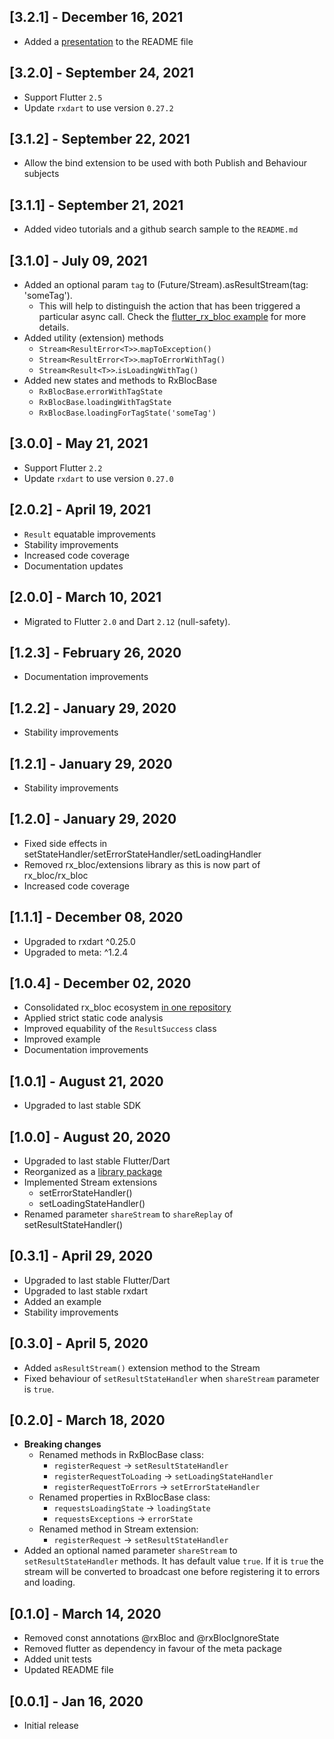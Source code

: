 ## [3.2.1] - December 16, 2021
* Added a [presentation](https://youtu.be/nVX4AzeuVu8) to the README file

## [3.2.0] - September 24, 2021
* Support Flutter `2.5`
* Update `rxdart` to use version `0.27.2`

## [3.1.2] - September 22, 2021
* Allow the bind extension to be used with both Publish and Behaviour subjects

## [3.1.1] - September 21, 2021
* Added video tutorials and a github search sample to the `README.md`

## [3.1.0] - July 09, 2021
* Added an optional param `tag` to (Future/Stream).asResultStream(tag: 'someTag'). 
  * This will help to distinguish the action that has been triggered a particular async call. Check the [flutter_rx_bloc example](https://pub.dev/packages/flutter_rx_bloc/example) for more details.
* Added utility (extension) methods
  * `Stream<ResultError<T>>`.`mapToException()`
  * `Stream<ResultError<T>>`.`mapToErrorWithTag()`
  * `Stream<Result<T>>`.`isLoadingWithTag()`
* Added new states and methods to RxBlocBase
    * `RxBlocBase`.`errorWithTagState` 
    * `RxBlocBase`.`loadingWithTagState`
    * `RxBlocBase`.`loadingForTagState('someTag')`

## [3.0.0] - May 21, 2021
* Support Flutter `2.2`
* Update `rxdart` to use version `0.27.0`

## [2.0.2] - April 19, 2021
* `Result` equatable improvements
* Stability improvements
* Increased code coverage
* Documentation updates

## [2.0.0] - March 10, 2021
* Migrated to Flutter `2.0` and Dart `2.12` (null-safety).

## [1.2.3] - February 26, 2020
* Documentation improvements
 
## [1.2.2] - January 29, 2020
* Stability improvements

## [1.2.1] - January 29, 2020
* Stability improvements

## [1.2.0] - January 29, 2020
* Fixed side effects in setStateHandler/setErrorStateHandler/setLoadingHandler
* Removed rx_bloc/extensions library as this is now part of rx_bloc/rx_bloc
* Increased code coverage

## [1.1.1] - December 08, 2020
* Upgraded to rxdart ^0.25.0
* Upgraded to meta: ^1.2.4

## [1.0.4] - December 02, 2020
* Consolidated rx_bloc ecosystem [in one repository](https://github.com/Prime-Holding/rx_bloc)
* Applied strict static code analysis
* Improved equability of the `ResultSuccess` class
* Improved example
* Documentation improvements

## [1.0.1] - August 21, 2020
* Upgraded to last stable SDK

## [1.0.0] - August 20, 2020
* Upgraded to last stable Flutter/Dart
* Reorganized as a [library package](https://dart.dev/guides/libraries/create-library-packages#organizing-a-library-package)
* Implemented Stream extensions
  * setErrorStateHandler()
  * setLoadingStateHandler()
* Renamed parameter `shareStream` to `shareReplay` of setResultStateHandler() 

## [0.3.1] - April 29, 2020
* Upgraded to last stable Flutter/Dart
* Upgraded to last stable rxdart
* Added an example
* Stability improvements

## [0.3.0] - April 5, 2020

* Added `asResultStream()` extension method to the Stream
* Fixed behaviour of `setResultStateHandler` when `shareStream` parameter is `true`.

## [0.2.0] - March 18, 2020

* **Breaking changes**
  * Renamed methods in RxBlocBase class:
    * `registerRequest` -> `setResultStateHandler`
    * `registerRequestToLoading` -> `setLoadingStateHandler`
    * `registerRequestToErrors` -> `setErrorStateHandler`
  * Renamed properties in RxBlocBase class:
    * `requestsLoadingState` -> `loadingState`
    * `requestsExceptions` -> `errorState`
  * Renamed method in Stream extension:
    * `registerRequest` -> `setResultStateHandler`
* Added an optional named parameter `shareStream` to `setResultStateHandler` methods. It has default value `true`. If it is `true` the stream will be converted to broadcast one before registering it to errors and loading. 

## [0.1.0] - March 14, 2020

* Removed const annotations @rxBloc and @rxBlocIgnoreState
* Removed flutter as dependency in favour of the meta package
* Added unit tests
* Updated README file

## [0.0.1] - Jan 16, 2020

* Initial release
